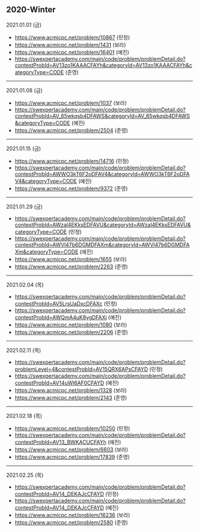 ## 2020-Winter

2021.01.01 (금)
- https://www.acmicpc.net/problem/10867 (민정)
- https://www.acmicpc.net/problem/1431 (보라)
- https://www.acmicpc.net/problem/16401 (예진)
- https://swexpertacademy.com/main/code/problem/problemDetail.do?contestProbId=AV13zo1KAAACFAYh&categoryId=AV13zo1KAAACFAYh&categoryType=CODE (준영)
---

2021.01.08 (금)
- https://www.acmicpc.net/problem/1037 (보라)
- https://swexpertacademy.com/main/code/problem/problemDetail.do?contestProbId=AV_65wkqsb4DFAWS&categoryId=AV_65wkqsb4DFAWS&categoryType=CODE (예진)
- https://www.acmicpc.net/problem/2504 (준영)
---

2021.01.15 (금)
- https://www.acmicpc.net/problem/14716 (민정)
- https://swexpertacademy.com/main/code/problem/problemDetail.do?contestProbId=AWWO3kT6F2oDFAV4&categoryId=AWWO3kT6F2oDFAV4&categoryType=CODE (예진)
- https://www.acmicpc.net/problem/9372 (준영)

---
2021.01.29 (금)
- https://swexpertacademy.com/main/code/problem/problemDetail.do?contestProbId=AWzal4EKksEDFAVU&categoryId=AWzal4EKksEDFAVU&categoryType=CODE (민정)
- https://swexpertacademy.com/main/code/problem/problemDetail.do?contestProbId=AWVl47b6DGMDFAXm&categoryId=AWVl47b6DGMDFAXm&categoryType=CODE (예진)
- https://www.acmicpc.net/problem/1655 (보라)
- https://www.acmicpc.net/problem/2263 (준영)

---
2021.02.04 (목)
- https://swexpertacademy.com/main/code/problem/problemDetail.do?contestProbId=AV5LrsUaDxcDFAXc (민정)
- https://swexpertacademy.com/main/code/problem/problemDetail.do?contestProbId=AWQmA4uK8ygDFAXj (예진)
- https://www.acmicpc.net/problem/1080 (보라)
- https://www.acmicpc.net/problem/2206 (준영)

---
2021.02.11 (목)
- https://swexpertacademy.com/main/code/problem/problemDetail.do?problemLevel=4&contestProbId=AV15QRX6APsCFAYD (민정)
- https://swexpertacademy.com/main/code/problem/problemDetail.do?contestProbId=AV14uWl6AF0CFAYD (예진)
- https://www.acmicpc.net/problem/1328 (보라)
- https://www.acmicpc.net/problem/2143 (준영)

---
2021.02.18 (목)
- https://www.acmicpc.net/problem/10250 (민정)
- https://swexpertacademy.com/main/code/problem/problemDetail.do?contestProbId=AV13_BWKACUCFAYh (예진)
- https://www.acmicpc.net/problem/6603 (보라)
- https://www.acmicpc.net/problem/17839 (준영)

---
2021.02.25 (목)
- https://swexpertacademy.com/main/code/problem/problemDetail.do?contestProbId=AV14_DEKAJcCFAYD (민정)
- https://swexpertacademy.com/main/code/problem/problemDetail.do?contestProbId=AV14_DEKAJcCFAYD (예진)
- https://www.acmicpc.net/problem/16236 (보라)
- https://www.acmicpc.net/problem/2580 (준영)
